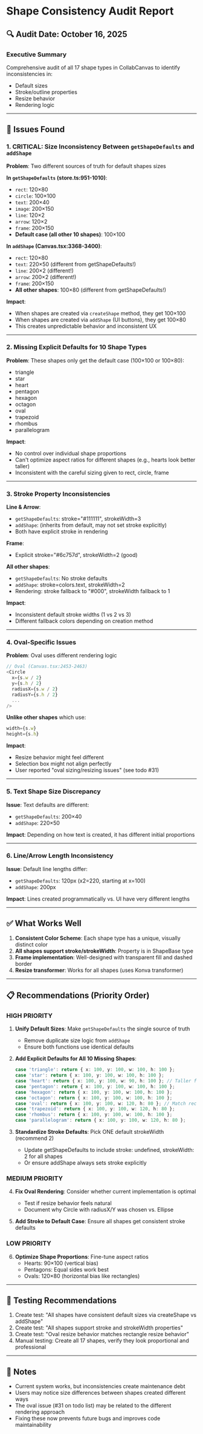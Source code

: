 # Shape Consistency Audit Report

## 🔍 Audit Date: October 16, 2025

### Executive Summary
Comprehensive audit of all 17 shape types in CollabCanvas to identify inconsistencies in:
- Default sizes
- Stroke/outline properties
- Resize behavior
- Rendering logic

---

## 🚨 Issues Found

### 1. **CRITICAL: Size Inconsistency Between `getShapeDefaults` and `addShape`**

**Problem**: Two different sources of truth for default shapes sizes

**In `getShapeDefaults` (store.ts:951-1010)**:
- `rect`: 120×80
- `circle`: 100×100
- `text`: 200×40
- `image`: 200×150
- `line`: 120×2
- `arrow`: 120×2
- `frame`: 200×150
- **Default case (all other 10 shapes)**: 100×100

**In `addShape` (Canvas.tsx:3368-3400)**:
- `rect`: 120×80
- `text`: 220×50 (different from getShapeDefaults!)
- `line`: 200×2 (different!)
- `arrow`: 200×2 (different!)
- `frame`: 200×150
- **All other shapes**: 100×80 (different from getShapeDefaults!)

**Impact**: 
- When shapes are created via `createShape` method, they get 100×100
- When shapes are created via `addShape` (UI buttons), they get 100×80
- This creates unpredictable behavior and inconsistent UX

---

### 2. **Missing Explicit Defaults for 10 Shape Types**

**Problem**: These shapes only get the default case (100×100 or 100×80):
- triangle
- star
- heart
- pentagon
- hexagon
- octagon
- oval
- trapezoid
- rhombus
- parallelogram

**Impact**: 
- No control over individual shape proportions
- Can't optimize aspect ratios for different shapes (e.g., hearts look better taller)
- Inconsistent with the careful sizing given to rect, circle, frame

---

### 3. **Stroke Property Inconsistencies**

**Line & Arrow**:
- `getShapeDefaults`: stroke="#111111", strokeWidth=3
- `addShape`: (inherits from default, may not set stroke explicitly)
- Both have explicit stroke in rendering

**Frame**:
- Explicit stroke="#6c757d", strokeWidth=2 (good)

**All other shapes**:
- `getShapeDefaults`: No stroke defaults
- `addShape`: stroke=colors.text, strokeWidth=2
- Rendering: stroke fallback to "#000", strokeWidth fallback to 1

**Impact**:
- Inconsistent default stroke widths (1 vs 2 vs 3)
- Different fallback colors depending on creation method

---

### 4. **Oval-Specific Issues**

**Problem**: Oval uses different rendering logic
```typescript
// Oval (Canvas.tsx:2453-2463)
<Circle
  x={s.w / 2}
  y={s.h / 2}
  radiusX={s.w / 2}
  radiusY={s.h / 2}
  ...
/>
```

**Unlike other shapes** which use:
```typescript
width={s.w}
height={s.h}
```

**Impact**:
- Resize behavior might feel different
- Selection box might not align perfectly
- User reported "oval sizing/resizing issues" (see todo #31)

---

### 5. **Text Shape Size Discrepancy**

**Issue**: Text defaults are different:
- `getShapeDefaults`: 200×40
- `addShape`: 220×50

**Impact**: Depending on how text is created, it has different initial proportions

---

### 6. **Line/Arrow Length Inconsistency**

**Issue**: Default line lengths differ:
- `getShapeDefaults`: 120px (x2=220, starting at x=100)
- `addShape`: 200px

**Impact**: Lines created programmatically vs. UI have very different lengths

---

## ✅ What Works Well

1. **Consistent Color Scheme**: Each shape type has a unique, visually distinct color
2. **All shapes support stroke/strokeWidth**: Property is in ShapeBase type
3. **Frame implementation**: Well-designed with transparent fill and dashed border
4. **Resize transformer**: Works for all shapes (uses Konva transformer)

---

## 📋 Recommendations (Priority Order)

### HIGH PRIORITY

1. **Unify Default Sizes**: Make `getShapeDefaults` the single source of truth
   - Remove duplicate size logic from `addShape`
   - Ensure both functions use identical defaults

2. **Add Explicit Defaults for All 10 Missing Shapes**:
   ```typescript
   case 'triangle': return { x: 100, y: 100, w: 100, h: 100 };
   case 'star': return { x: 100, y: 100, w: 100, h: 100 };
   case 'heart': return { x: 100, y: 100, w: 90, h: 100 }; // Taller for better heart proportions
   case 'pentagon': return { x: 100, y: 100, w: 100, h: 100 };
   case 'hexagon': return { x: 100, y: 100, w: 100, h: 100 };
   case 'octagon': return { x: 100, y: 100, w: 100, h: 100 };
   case 'oval': return { x: 100, y: 100, w: 120, h: 80 }; // Match rect proportions
   case 'trapezoid': return { x: 100, y: 100, w: 120, h: 80 };
   case 'rhombus': return { x: 100, y: 100, w: 100, h: 100 };
   case 'parallelogram': return { x: 100, y: 100, w: 120, h: 80 };
   ```

3. **Standardize Stroke Defaults**: Pick ONE default strokeWidth (recommend 2)
   - Update getShapeDefaults to include stroke: undefined, strokeWidth: 2 for all shapes
   - Or ensure addShape always sets stroke explicitly

### MEDIUM PRIORITY

4. **Fix Oval Rendering**: Consider whether current implementation is optimal
   - Test if resize behavior feels natural
   - Document why Circle with radiusX/Y was chosen vs. Ellipse

5. **Add Stroke to Default Case**: Ensure all shapes get consistent stroke defaults

### LOW PRIORITY

6. **Optimize Shape Proportions**: Fine-tune aspect ratios
   - Hearts: 90×100 (vertical bias)
   - Pentagons: Equal sides work best
   - Ovals: 120×80 (horizontal bias like rectangles)

---

## 🧪 Testing Recommendations

1. Create test: "All shapes have consistent default sizes via createShape vs addShape"
2. Create test: "All shapes support stroke and strokeWidth properties"
3. Create test: "Oval resize behavior matches rectangle resize behavior"
4. Manual testing: Create all 17 shapes, verify they look proportional and professional

---

## 📝 Notes

- Current system works, but inconsistencies create maintenance debt
- Users may notice size differences between shapes created different ways
- The oval issue (#31 on todo list) may be related to the different rendering approach
- Fixing these now prevents future bugs and improves code maintainability


